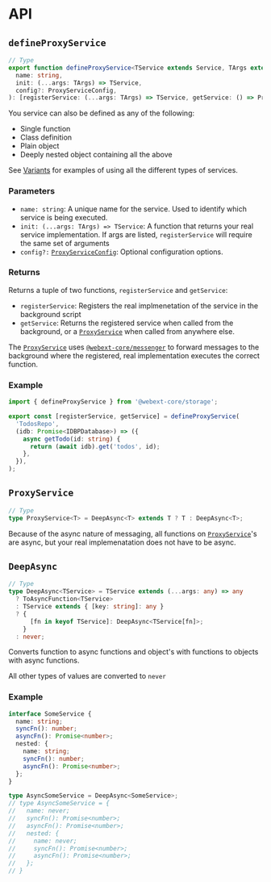 # API

## `defineProxyService`

```ts
// Type
export function defineProxyService<TService extends Service, TArgs extends any[]>(
  name: string,
  init: (...args: TArgs) => TService,
  config?: ProxyServiceConfig,
): [registerService: (...args: TArgs) => TService, getService: () => ProxyService<TService>];
```

You service can also be defined as any of the following:

- Single function
- Class definition
- Plain object
- Deeply nested object containing all the above

See [Variants](./variants) for examples of using all the different types of services.

### Parameters

- `name: string`: A unique name for the service. Used to identify which service is being executed.
- `init: (...args: TArgs) => TService`: A function that returns your real service implementation. If args are listed, `registerService` will require the same set of arguments
- `config?:` [`ProxyServiceConfig`](#proxyserviceconfig): Optional configuration options.

### Returns

Returns a tuple of two functions, `registerService` and `getService`:

- `registerService`: Registers the real implmenetation of the service in the background script
- `getService`: Returns the registered service when called from the background, or a [`ProxyService`](#proxyservice) when called from anywhere else.

The [`ProxyService`](#proxyservice) uses [`@webext-core/messenger`](/messaging/) to forward messages to the background where the registered, real implementation executes the correct function.

### Example

```ts
import { defineProxyService } from '@webext-core/storage';

export const [registerService, getService] = defineProxyService(
  'TodosRepo',
  (idb: Promise<IDBPDatabase>) => ({
    async getTodo(id: string) {
      return (await idb).get('todos', id);
    },
  }),
);
```

## `ProxyService`

```ts
// Type
type ProxyService<T> = DeepAsync<T> extends T ? T : DeepAsync<T>;
```

Because of the async nature of messaging, all functions on [`ProxyService`](#proxyservice)'s are async, but your real implemenatation does not have to be async.

## `DeepAsync`

```ts
// Type
type DeepAsync<TService> = TService extends (...args: any) => any
  ? ToAsyncFunction<TService>
  : TService extends { [key: string]: any }
  ? {
      [fn in keyof TService]: DeepAsync<TService[fn]>;
    }
  : never;
```

Converts function to async functions and object's with functions to objects with async functions.

All other types of values are converted to `never`

### Example

```ts
interface SomeService {
  name: string;
  syncFn(): number;
  asyncFn(): Promise<number>;
  nested: {
    name: string;
    syncFn(): number;
    asyncFn(): Promise<number>;
  };
}

type AsyncSomeService = DeepAsync<SomeService>;
// type AsyncSomeService = {
//   name: never;
//   syncFn(): Promise<number>;
//   asyncFn(): Promise<number>;
//   nested: {
//     name: never;
//     syncFn(): Promise<number>;
//     asyncFn(): Promise<number>;
//   };
// }
```

